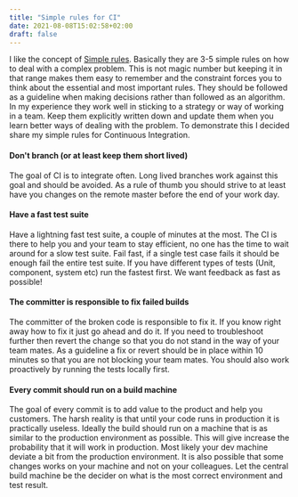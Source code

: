 ```yaml
---
title: "Simple rules for CI"
date: 2021-08-08T15:02:58+02:00
draft: false
---
```


I like the concept of [Simple rules](https://www.youtube.com/watch?v=BgD3V-IyVT4). Basically they are 3-5 simple rules on how to deal with a complex problem.
This is not magic number but keeping it in that range makes them easy to remember and the constraint forces you to think about the essential and most important rules. They should be followed as a guideline when making decisions rather than followed as an algorithm. In my experience they work well in sticking to a strategy or way of working in a team. Keep them explicitly written down and update them when you learn better ways of dealing with the problem. To demonstrate this I decided share my simple rules for Continuous Integration.


#### Don't branch (or at least keep them short lived)
The goal of CI is to integrate often. Long lived branches work against this goal and should be avoided. As a rule of thumb you should strive to at least have you changes on the remote master before the end of your work day.
#### Have a fast test suite
Have a lightning fast test suite, a couple of minutes at the most. The CI is there to help you and your team to stay efficient, no one has the time to wait around for a slow test suite. Fail fast, if a single test case fails it should be enough fail the entire test suite. If you have different types of tests (Unit, component, system etc) run the fastest first. We want feedback as fast as possible!
#### The committer is responsible to fix failed builds
The committer of the broken code is responsible to fix it. If you know right away how to fix it just go ahead and do it. If you need to troubleshoot further then revert the change so that you do not stand in the way of your team mates. As a guideline a fix or revert should be in place within 10 minutes so that you are not blocking your team mates. You should also work proactively by running the tests locally first.
#### Every commit should run on a build machine
The goal of every commit is to add value to the product and help you customers. The harsh reality is that until your code runs in production it is practically useless. Ideally the build should run on a machine that is as similar to the production environment as possible. This will give increase the probability that it will work in production. Most likely your dev machine deviate a bit from the production environment. It is also possible that some changes works on your machine and not on your colleagues. Let the central build machine be the decider on what is the most correct environment and test result.